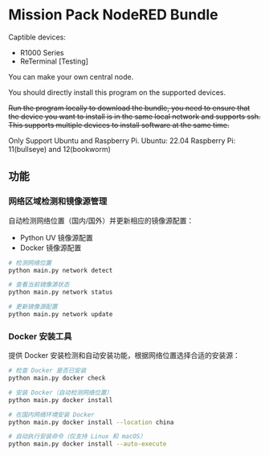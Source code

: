 # Mission Pack NodeRED Bundle

Captible devices:

- R1000 Series
- ReTerminal [Testing]

You can make your own central node. 

You should directly install this program on the supported devices.

~~Run the program locally to download the bundle, you need to ensure that the device you want to install is in the same local network and supports ssh. This supports multiple devices to install software at the same time.~~

Only Support Ubuntu and Raspberry Pi.
Ubuntu: 22.04
Raspberry Pi: 11(bullseye) and 12(bookworm)

## 功能

### 网络区域检测和镜像源管理

自动检测网络位置（国内/国外）并更新相应的镜像源配置：
- Python UV 镜像源配置
- Docker 镜像源配置

```bash
# 检测网络位置
python main.py network detect

# 查看当前镜像源状态
python main.py network status

# 更新镜像源配置
python main.py network update
```

### Docker 安装工具

提供 Docker 安装检测和自动安装功能，根据网络位置选择合适的安装源：

```bash
# 检查 Docker 是否已安装
python main.py docker check

# 安装 Docker（自动检测网络位置）
python main.py docker install

# 在国内网络环境安装 Docker
python main.py docker install --location china

# 自动执行安装命令（仅支持 Linux 和 macOS）
python main.py docker install --auto-execute